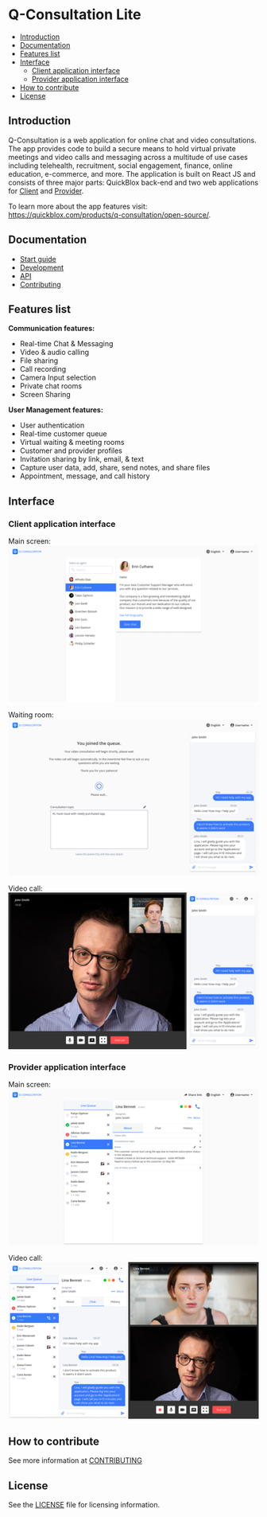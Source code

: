 # **Q-Consultation Lite**

- [Introduction](#introduction)
- [Documentation](#documentation)
- [Features list](#features-list)
- [Interface](#interface)
  - [Client application interface](#client-application-interface)
  - [Provider application interface](#provider-application-interface)
- [How to contribute](#how-to-contribute)
- [License](#license)

## Introduction

Q-Consultation is a web application for online chat and video consultations. The app provides code to build a secure means to hold virtual private meetings and video calls and messaging across a multitude of use cases including telehealth, recruitment, social engagement, finance, online education, e-commerce, and more. The application is built on React JS and consists of three major parts: QuickBlox back-end and two web applications for [Client](#client-application-interface) and [Provider](#provider-application-interface).

To learn more about the app features visit: <https://quickblox.com/products/q-consultation/open-source/>.

## Documentation

- [Start guide](https://quickblox.github.io/q-consultation/dev/quick-start)
- [Development](https://quickblox.github.io/q-consultation/dev/development)
- [API](https://quickblox.github.io/q-consultation/api)
- [Contributing](https://quickblox.github.io/q-consultation/dev/contributing)

## Features list

**Communication features:**

- Real-time Chat & Messaging
- Video & audio calling
- File sharing
- Call recording
- Camera Input selection
- Private chat rooms
- Screen Sharing

**User Management features:**

- User authentication
- Real-time customer queue
- Virtual waiting & meeting rooms
- Customer and provider profiles
- Invitation sharing by link, email, & text
- Capture user data, add, share, send notes, and share files
- Appointment, message, and call history

## Interface

### Client application interface

Main screen:
![](/packages/documentation/static/img/snippets/001.png)

Waiting room:
![](/packages/documentation/static/img/snippets/002.png)

Video call:
![](/packages/documentation/static/img/snippets/003.png)

### Provider application interface

Main screen:
![](/packages/documentation/static/img/snippets/004.png)

Video call:
![](/packages/documentation/static/img/snippets/005.png)

## How to contribute

See more information at [CONTRIBUTING](https://quickblox.github.io/q-consultation/dev/contributing)

## License

See the [LICENSE](/LICENSE) file for licensing information.
